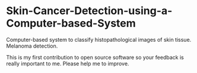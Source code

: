 # Skin-Cancer-Detection-using-a-Computer-based-System
Computer-based system to classify histopathological images of skin tissue. Melanoma detection.

This is my first contribution to open source software so your feedback is really important to me. 
Please help me to improve. 
